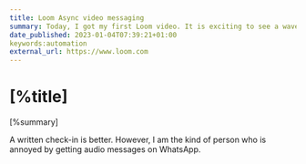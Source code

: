 ```yaml
---
title: Loom Async video messaging
summary: Today, I got my first Loom video. It is exciting to see a wave of solutions for async communications. Either [automatic check-ins](https://basecamp.com/features/automatic-check-ins) written or in a video. 
date_published: 2023-01-04T07:39:21+01:00
keywords:automation
external_url: https://www.loom.com
---
```


# [%title]

[%summary]

A written check-in is better. However, I am the kind of person who is annoyed by getting audio messages on WhatsApp. 


